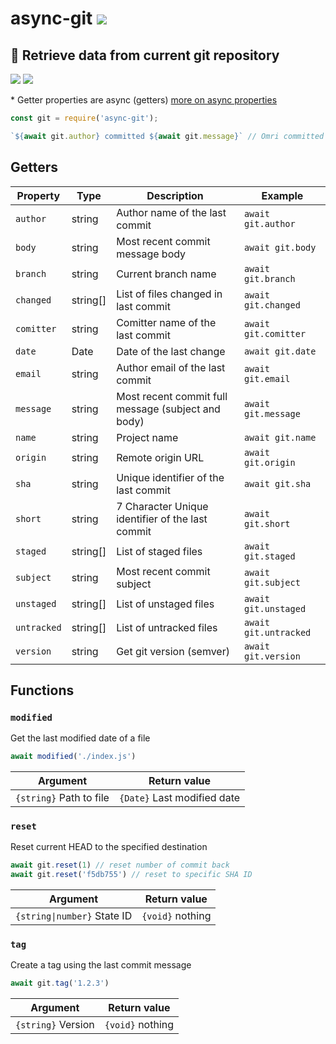 # async-git [![](https://img.shields.io/npm/v/async-git.svg)](https://www.npmjs.com/package/async-git)

## 👾 Retrieve data from current git repository

[![](https://github.com/omrilotan/paraphrase/workflows/Publish/badge.svg)](https://github.com/omrilotan/paraphrase/actions) [![](https://img.shields.io/badge/source--000000.svg?logo=github&style=social)](https://github.com/omrilotan/async-git)

\* Getter properties are async (getters) [more on async properties](https://dev.to/omrilotan/javascript-apis-with-async-properties-5ag7)

```js
const git = require('async-git');

`${await git.author} committed ${await git.message}` // Omri committed Some changes
```

## Getters

| Property | Type | Description | Example
| - | - | - | -
| `author` | string | Author name of the last commit | `await git.author`
| `body` | string | Most recent commit message body | `await git.body`
| `branch` | string | Current branch name | `await git.branch`
| `changed` | string[] | List of files changed in last commit | `await git.changed`
| `comitter` | string | Comitter name of the last commit | `await git.comitter`
| `date` | Date | Date of the last change | `await git.date`
| `email` | string | Author email of the last commit | `await git.email`
| `message` | string | Most recent commit full message (subject and body) | `await git.message`
| `name` | string | Project name | `await git.name`
| `origin` | string | Remote origin URL | `await git.origin`
| `sha` | string | Unique identifier of the last commit | `await git.sha`
| `short` | string | 7 Character Unique identifier of the last commit | `await git.short`
| `staged` | string[] | List of staged files | `await git.staged`
| `subject` | string | Most recent commit subject | `await git.subject`
| `unstaged` | string[] | List of unstaged files | `await git.unstaged`
| `untracked` | string[] | List of untracked files | `await git.untracked`
| `version` | string | Get git version (semver) | `await git.version`

## Functions

### `modified`
Get the last modified date of a file
```js
await modified('./index.js')
```

| Argument | Return value
| - | -
| `{string}` Path to file | `{Date}` Last modified date

### `reset`
Reset current HEAD to the specified destination
```js
await git.reset(1) // reset number of commit back
await git.reset('f5db755') // reset to specific SHA ID
```

| Argument | Return value
| - | -
| `{string\|number}` State ID | `{void}` nothing

### `tag`
Create a tag using the last commit message
```js
await git.tag('1.2.3')
```

| Argument | Return value
| - | -
| `{string}` Version | `{void}` nothing
